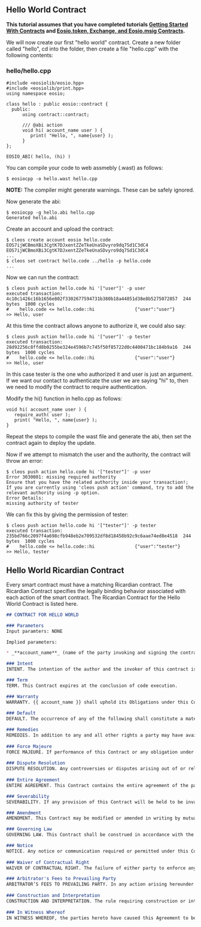 ## Hello World Contract
**This tutorial assumes that you have completed tutorials [Getting Started With Contracts](Tutorial-Getting-Started-With-Contracts) and [Eosio.token, Exchange, and Eosio.msig Contracts](Tutorial-eosio-token-Contract).**

We will now create our first "hello world" contract.  Create a new folder called "hello", cd into the folder, then create a file "hello.cpp" with the following contents:

### hello/hello.cpp
```
#include <eosiolib/eosio.hpp>
#include <eosiolib/print.hpp>
using namespace eosio;

class hello : public eosio::contract {
  public:
      using contract::contract;

      /// @abi action 
      void hi( account_name user ) {
         print( "Hello, ", name{user} );
      }
};

EOSIO_ABI( hello, (hi) )
```

You can compile your code to web assmebly (.wast) as follows:
```
$ eosiocpp -o hello.wast hello.cpp
```
**NOTE:**  The compiler might generate warnings.  These can be safely ignored.

Now generate the abi:

```
$ eosiocpp -g hello.abi hello.cpp
Generated hello.abi
```

Create an account and upload the contract:

```
$ cleos create account eosio hello.code EOS7ijWCBmoXBi3CgtK7DJxentZZeTkeUnaSDvyro9dq7Sd1C3dC4 EOS7ijWCBmoXBi3CgtK7DJxentZZeTkeUnaSDvyro9dq7Sd1C3dC4
...
$ cleos set contract hello.code ../hello -p hello.code
...
```

Now we can run the contract:

```
$ cleos push action hello.code hi '["user"]' -p user
executed transaction: 4c10c1426c16b1656e802f3302677594731b380b18a44851d38e8b5275072857  244 bytes  1000 cycles
#    hello.code <= hello.code::hi               {"user":"user"}
>> Hello, user
```

At this time the contract allows anyone to authorize it, we could also say:

```
$ cleos push action hello.code hi '["user"]' -p tester
executed transaction: 28d92256c8ffd8b0255be324e4596b7c745f50f85722d0c4400471bc184b9a16  244 bytes  1000 cycles
#    hello.code <= hello.code::hi               {"user":"user"}
>> Hello, user
```

In this case tester is the one who authorized it and user is just an argument.  If we want our contact to authenticate the user we are saying "hi" to, then we need to modify the contract to require authentication.

Modify the hi() function in hello.cpp as follows:
```
void hi( account_name user ) {
   require_auth( user );
   print( "Hello, ", name{user} );
}
```
Repeat the steps to compile the wast file and generate the abi, then set the contract again to deploy the update.

Now if we attempt to mismatch the user and the authority, the contract will throw an error:
```
$ cleos push action hello.code hi '["tester"]' -p user
Error 3030001: missing required authority
Ensure that you have the related authority inside your transaction!;
If you are currently using 'cleos push action' command, try to add the relevant authority using -p option.
Error Details:
missing authority of tester
```

We can fix this by giving the permission of tester:

```
$ cleos push action hello.code hi '["tester"]' -p tester
executed transaction: 235bd766c2097f4a698cfb948eb2e709532df8d18458b92c9c6aae74ed8e4518  244 bytes  1000 cycles
#    hello.code <= hello.code::hi               {"user":"tester"}
>> Hello, tester
```

## Hello World Ricardian Contract
Every smart contract must have a matching Ricardian contract.  The Ricardian Contract specifies the legally binding behavior associated with each action of the smart contract.  The Ricardian Contract for the Hello World Contract is listed here.

```markdown
## CONTRACT FOR HELLO WORLD

### Parameters
Input paramters: NONE

Implied parameters: 

* _**account_name**_ (name of the party invoking and signing the contract)

### Intent
INTENT. The intention of the author and the invoker of this contract is to print output. It shall have no other effect.

### Term
TERM. This Contract expires at the conclusion of code execution.

### Warranty
WARRANTY. {{ account_name }} shall uphold its Obligations under this Contract in a timely and workmanlike manner, using knowledge and recommendations for performing the services which meet generally acceptable standards set forth by EOS.IO Blockchain Block Producers.
  
### Default
DEFAULT. The occurrence of any of the following shall constitute a material default under this Contract: 

### Remedies
REMEDIES. In addition to any and all other rights a party may have available according to law, if a party defaults by failing to substantially perform any provision, term or condition of this Contract, the other party may terminate the Contract by providing written notice to the defaulting party. This notice shall describe with sufficient detail the nature of the default. The party receiving such notice shall promptly be removed from being a Block Producer and this Contract shall be automatically terminated. 
  
### Force Majeure
FORCE MAJEURE. If performance of this Contract or any obligation under this Contract is prevented, restricted, or interfered with by causes beyond either party's reasonable control ("Force Majeure"), and if the party unable to carry out its obligations gives the other party prompt written notice of such event, then the obligations of the party invoking this provision shall be suspended to the extent necessary by such event. The term Force Majeure shall include, without limitation, acts of God, fire, explosion, vandalism, storm or other similar occurrence, orders or acts of military or civil authority, or by national emergencies, insurrections, riots, or wars, or strikes, lock-outs, work stoppages, or supplier failures. The excused party shall use reasonable efforts under the circumstances to avoid or remove such causes of non-performance and shall proceed to perform with reasonable dispatch whenever such causes are removed or ceased. An act or omission shall be deemed within the reasonable control of a party if committed, omitted, or caused by such party, or its employees, officers, agents, or affiliates. 
  
### Dispute Resolution
DISPUTE RESOLUTION. Any controversies or disputes arising out of or relating to this Contract will be resolved by binding arbitration under the default rules set forth by the EOS.IO Blockchain. The arbitrator's award will be final, and judgment may be entered upon it by any court having proper jurisdiction. 
  
### Entire Agreement
ENTIRE AGREEMENT. This Contract contains the entire agreement of the parties, and there are no other promises or conditions in any other agreement whether oral or written concerning the subject matter of this Contract. This Contract supersedes any prior written or oral agreements between the parties. 

### Severability
SEVERABILITY. If any provision of this Contract will be held to be invalid or unenforceable for any reason, the remaining provisions will continue to be valid and enforceable. If a court finds that any provision of this Contract is invalid or unenforceable, but that by limiting such provision it would become valid and enforceable, then such provision will be deemed to be written, construed, and enforced as so limited. 

### Amendment
AMENDMENT. This Contract may be modified or amended in writing by mutual agreement between the parties, if the writing is signed by the party obligated under the amendment. 

### Governing Law
GOVERNING LAW. This Contract shall be construed in accordance with the Maxims of Equity. 

### Notice
NOTICE. Any notice or communication required or permitted under this Contract shall be sufficiently given if delivered to a verifiable email address or to such other email address as one party may have publicly furnished in writing, or published on a broadcast contract provided by this blockchain for purposes of providing notices of this type. 
  
### Waiver of Contractual Right
WAIVER OF CONTRACTUAL RIGHT. The failure of either party to enforce any provision of this Contract shall not be construed as a waiver or limitation of that party's right to subsequently enforce and compel strict compliance with every provision of this Contract. 

### Arbitrator's Fees to Prevailing Party
ARBITRATOR’S FEES TO PREVAILING PARTY. In any action arising hereunder or any separate action pertaining to the validity of this Agreement, both sides shall pay half the initial cost of arbitration, and the prevailing party shall be awarded reasonable arbitrator's fees and costs.
  
### Construction and Interpretation
CONSTRUCTION AND INTERPRETATION. The rule requiring construction or interpretation against the drafter is waived. The document shall be deemed as if it were drafted by both parties in a mutual effort. 
  
### In Witness Whereof
IN WITNESS WHEREOF, the parties hereto have caused this Agreement to be executed by themselves or their duly authorized representatives as of the date of execution, and authorized as proven by the cryptographic signature on the transaction that invokes this contract.

```
